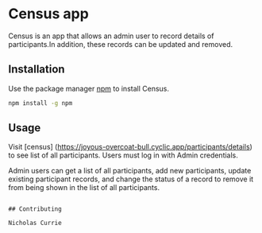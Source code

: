 # Census app

Census is an app that allows an admin user to record details of participants.In addition, these records can be updated and removed. 

## Installation

Use the package manager [npm](https://www.npmjs.com) to install Census.

```bash
npm install -g npm
```

## Usage

Visit [census] (https://joyous-overcoat-bull.cyclic.app/participants/details) to see list of all participants. Users must log in with Admin credentials. 

Admin users can get a list of all participants,  add  new participants, update existing participant records, and change the status of a record to remove it from being shown in the list of all participants. 
```

## Contributing

Nicholas Currie

